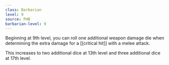 ```yaml
---
class: Barbarian
level: 9
source: PHB
barbarian-level: 9
---
```


Beginning at 9th level, you can roll one additional weapon damage die when determining the extra damage for a [[critical hit]] with a melee attack.

This increases to two additional dice at 13th level and three additional dice at 17th level.

